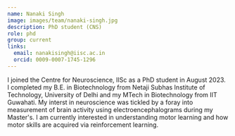 ```yaml
---
name: Nanaki Singh
image: images/team/nanaki-singh.jpg
description: PhD student (CNS)
role: phd
group: current
links:
  email: nanakisingh@iisc.ac.in
  orcid: 0009-0007-1745-1296
---
```


I joined the Centre for Neuroscience, IISc as a PhD student in August 2023. I completed my B.E. in Biotechnology from Netaji Subhas Institute of Technology, University of Delhi and my MTech in Biotechnology from IIT Guwahati. My interst in neuroscience was tickled by a foray into measurement of brain activity using electroencephalograms during my Master's. I am currently interested in understanding motor learning and how motor skills are acquired via reinforcement learning.